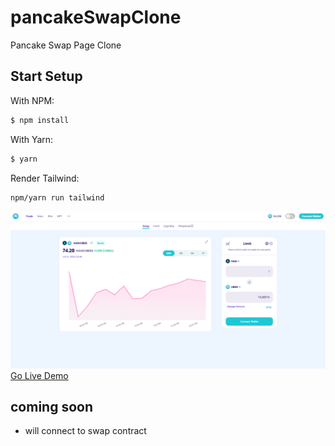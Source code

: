 # pancakeSwapClone
Pancake Swap Page Clone

## Start Setup
With NPM:

```bash
$ npm install
```

With Yarn:

```bash
$ yarn
```
Render Tailwind:
```
npm/yarn run tailwind
```

![SS](https://github.com/emirhan-yagci/pancakeSwapClone/blob/master/resim_2022-07-12_223459174.png)
[Go Live Demo](https://pancakeswapcloneemirhan.netlify.app)

## coming soon

- will connect to swap contract
